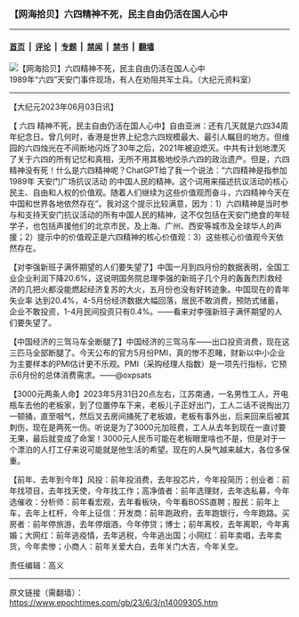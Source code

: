 ### 【网海拾贝】六四精神不死，民主自由仍活在国人心中

---

#### [首页](../../../..?n14009305) &nbsp;|&nbsp; [评论](../../../../../epoch-comment?n14009305) &nbsp;|&nbsp; [专题](../../../../../epoch-special?n14009305) &nbsp;|&nbsp; [禁闻](../../../../../epoch-news?n14009305) &nbsp;|&nbsp; [禁书](../../../../../books?n14009305) &nbsp;|&nbsp; [翻墙](https://github.com/gfw-breaker/nogfw/blob/master/README.md?n14009305)


<div><img alt="【网海拾贝】六四精神不死，民主自由仍活在国人心中" class="attachment-djy_600_400 size-djy_600_400 wp-post-image" src="https://i.epochtimes.com/assets/uploads/2023/06/id14009306-content_633-18-01-.jpeg"/>
<div class="caption">
 1989年“六四”天安门事件现场，有人在劝阻共军士兵。（大纪元资料室）
</div></div><hr/><div class="post_content" id="artbody" itemprop="articleBody">
 <!-- article content begin -->
 <p>
  【大纪元2023年06月03日讯】
 </p>
 <p>
  【
  <ok href="https://www.epochtimes.com/gb/tag/%E5%85%AD%E5%9B%9B.html">
   六四
  </ok>
  精神不死，民主自由仍活在国人心中】自由亚洲：还有几天就是六四34周年纪念日。曾几何时，香港是世界上纪念六四规模最大、最引人瞩目的地方。但维园的六四烛光在不间断地闪烁了30年之后，2021年被迫熄灭。中共有计划地湮灭了关于六四的所有记忆和真相，无所不用其极地绞杀六四的政治遗产。但是，六四精神没有死！什么是六四精神呢？ChatGPT给了我一个说法：“六四精神是指参加1989年
  <ok href="https://www.epochtimes.com/gb/tag/%E5%A4%A9%E5%AE%89%E9%97%A8%E5%B9%BF%E5%9C%BA%E6%8A%97%E8%AE%AE%E6%B4%BB%E5%8A%A8.html">
   天安门广场抗议活动
  </ok>
  的中国人民的精神。这个词用来描述抗议活动的核心民主、自由和人权的价值观。随着人们继续为这些价值观而奋斗，六四精神今天在中国和世界各地依然存在”。我对这个提示比较满意，因为：1）六四精神是当时参与和支持天安门抗议活动的所有中国人民的精神，这不仅包括在天安门绝食的年轻学子，也包括声援他们的北京市民，及上海、广州、西安等城市及全球华人的声援；2）提示中的价值观正是六四精神的核心价值观：3）这些核心价值观今天依然存在。
 </p>
 <p>
  【对李强新班子满怀期望的人们要失望了】中国一月到四月份的数据表明，全国工业企业利润下降20.6%，这说明国务院总理李强的新班子几个月的轰轰烈烈救经济的几把火都没能燃起经济复苏的大火，五月份也没有好转迹象。中国现在的青年
  <ok href="https://www.epochtimes.com/gb/tag/%E5%A4%B1%E4%B8%9A%E7%8E%87.html">
   失业率
  </ok>
  达到20.4%，4-5月份经济数据大幅回落，居民不敢消费，预防式储蓄，企业不敢投资，1-4月民间投资只有0.4%。——看来对李强新班子满怀期望的人们要失望了。
 </p>
 <p>
  【中国经济的三驾马车全断腿了】中国经济的三驾马车——出口投资消费，现在这三匹马全部断腿了。今天公布的官方5月份PMI，真的惨不忍睹，财新以中小企业为主要样本的PMI估计更不乐观。PMI（采购经理人指数）是一项先行指标，它预示6月份的总体消费需求。——@oxpsats
 </p>
 <p>
  【3000元两条人命】2023年5月31日20点左右，江苏南通，一名男性工人，开电瓶车去他的老板家，到了位置停车下来，老板儿子正好出门，工人二话不说掏出刀一顿捅，直至咽气，然后叉去房间捅死了老板娘，老板有事外出，后来回来后被其刺伤，现在是两死一伤。听说是为了3000元加班费，工人从去年到现在一直讨要无果，最后就变成了命案！3000元人民币可能在老板眼里啥也不是，但是对于一个漂泊的人打工仔来说可能就是他生活的希望。现在的人戾气越来越大，各位多保重。
 </p>
 <p>
  【前年、去年到今年】风投：前年投消费，去年投芯片，今年投简历；创业者：前年找项目，去年找天使，今年找工作；高净值者：前年选理财，去年选私募，今年选催收：分析师：前年看宏观，去年看板块，今年看BOSS直聘；股民：前年上车，去年上杠杆，今年上征信：开发商：前年跑政府，去年跑银行，今年跑路。买房者：前年停旅游，去年停烟酒，今年停贷；博士；前年离校，去年离职，今年离婚；大网红：前年逃疫情，去年逃税，今年逃出国；小网红：前年卖唱，去年卖货，今年卖惨；小商人：前年关爱大白，去年关门大吉，今年关空。
 </p>
 <p>
  责任编辑：高义
 </p>
 <!-- article content end -->
 <div id="below_article_ad">
 </div>
</div>


---

原文链接（需翻墙）：https://www.epochtimes.com/gb/23/6/3/n14009305.htm